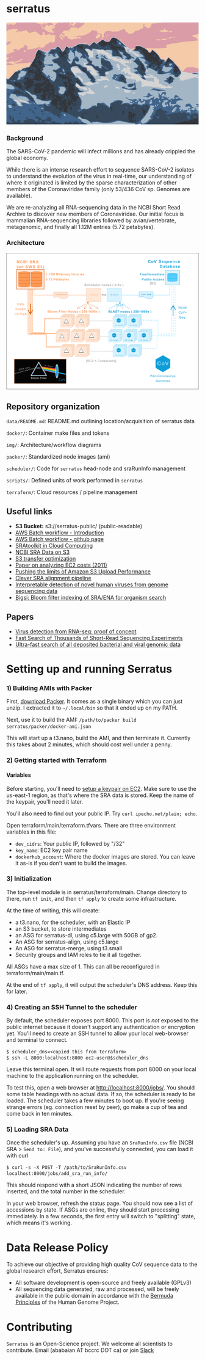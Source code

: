 # serratus
![Serratus Mountain in Squamish, BC. Canada](img/serratus_logo.png)

### Background
The SARS-CoV-2 pandemic will infect millions and has already crippled the global economy. 

While there is an intense research effort to sequence SARS-CoV-2 isolates to understand the evolution of the virus in real-time, our understanding of where it originated is limited by the sparse characterization of other members of the Coronaviridae family (only 53/436 CoV sp. Genomes are available).
 
We are re-analyzing all RNA-sequencing data in the NCBI Short Read Archive to discover new members of Coronaviridae. Our initial focus is mammalian RNA-sequencing libraries followed by avian/vertebrate, metagenomic, and finally all 1.12M entries (5.72 petabytes).

### Architecture
![serratus-overview](img/serratus_overview.png)


## Repository organization

`data/README.md`: README.md outlining location/acquisition of serratus data

`docker/`: Container make files and tokens

`img/`: Architecture/workflow diagrams

`packer/`: Standardized node images (ami)

`scheduler/`: Code for `serratus` head-node and sraRunInfo management

`scripts/`: Defined units of work performed in `serratus`

`terraform/`: Cloud resources / pipeline management


## Useful links
- **S3 Bucket:** s3://serratus-public/ (public-readable)
- [AWS Batch workflow - Introduction](https://aws.amazon.com/blogs/compute/building-high-throughput-genomics-batch-workflows-on-aws-introduction-part-1-of-4/)
- [AWS Batch workflow - github page](https://github.com/aws-samples/aws-batch-genomics)
- [SRAtoolkit in Cloud Computing](https://www.ncbi.nlm.nih.gov/sra/docs/sra-cloud/)
- [NCBI SRA Data on S3](https://registry.opendata.aws/ncbi-sra/)
- [S3 transfer optimization](https://docs.aws.amazon.com/cli/latest/topic/s3-config.html)
- [Paper on analyzing EC2 costs (2011)](https://journals.plos.org/plosone/article?id=10.1371/journal.pone.0026624)
- [Pushing the limits of Amazon S3 Upload Performance](https://improve.dk/pushing-the-limits-of-amazon-s3-upload-performance/)
- [Clever SRA alignment pipeline](https://github.com/FredHutch/sra-pipeline
)
- [Interpretable detection of novel human viruses from genome sequencing data](https://www.biorxiv.org/content/10.1101/2020.01.29.925354v3.full.pdf)
- [Bigsi: Bloom filter indexing of SRA/ENA for organism search](https://github.com/phelimb/bigsi)

## Papers

- [Virus detection from RNA-seq: proof of concept](https://www.ncbi.nlm.nih.gov/pubmed/21603639)
- [Fast Search of Thousands of Short-Read Sequencing Experiments](https://www.ncbi.nlm.nih.gov/pmc/articles/PMC4804353/)
- [Ultra-fast search of all deposited bacterial and viral genomic data](https://www.ncbi.nlm.nih.gov/pmc/articles/PMC6420049/)

# Setting up and running Serratus

### 1) Building AMIs with Packer

First, [download Packer](https://packer.io/downloads.html).  It comes as a single
binary which you can just unzip.  I extracted it to `~/.local/bin` so that it ended
up on my PATH.

Next, use it to build the AMI: `/path/to/packer build serratus/packer/docker-ami.json`

This will start up a t3.nano, build the AMI, and then terminate it.  Currently this
takes about 2 minutes, which should cost well under a penny.

###  2) Getting started with Terraform

#### Variables

Before starting, you'll need to [setup a keypair on EC2](https://docs.aws.amazon.com/AWSEC2/latest/UserGuide/ec2-key-pairs.html#having-ec2-create-your-key-pair).  Make sure to use the us-east-1 region, as that's where the SRA data is stored.  Keep the name of the keypair, you'll need it later.

You'll also need to find out your public IP.  Try `curl ipecho.net/plain; echo`.

Open terraform/main/terraform.tfvars.  There are three environment variables in this file:

 * `dev_cidrs`: Your public IP, followed by "/32"
 * `key_name`: EC2 key pair name
 * `dockerhub_account`: Where the docker images are stored.  You can leave it as-is if you don't want to build the images.

### 3) Initialization

The top-level module is in serratus/terraform/main.  Change directory to there,
run `tf init`, and then `tf apply` to create some infrastructure.

At the time of writing, this will create:

  * a t3.nano, for the scheduler, with an Elastic IP
  * an S3 bucket, to store intermediates
  * an ASG for serratus-dl, using c5.large with 50GB of gp2.
  * An ASG for serratus-align, using c5.large
  * An ASG for serratus-merge, using t3.small
  * Security groups and IAM roles to tie it all together.

All ASGs have a max size of 1.  This can all be reconfigured in terraform/main/main.tf.

At the end of `tf apply`, it will output the scheduler's DNS address.  Keep this
for later.

### 4) Creating an SSH Tunnel to the scheduler

By default, the scheduler exposes port 8000.  This port is *not* exposed to the public
internet because it doesn't support any authentication or encryption yet.  You'll need
to create an SSH tunnel to allow your local web-browser and terminal to connect.  

    $ scheduler_dns=<copied this from terraform>
    $ ssh -L 8000:localhost:8000 ec2-user@$scheduler_dns

Leave this terminal open.  It will route requests from port 8000 on your local machine
to the application running on the scheduler.

To test this, open a web browser at [http://localhost:8000/jobs/](http://localhost:8000/jobs/).
You should some table headings with no actual data.  If so, the scheduler is ready to be loaded.
The scheduler takes a few minutes to boot up.  If you're seeing strange errors (eg. connection
reset by peer), go make a cup of tea and come back in ten minutes.

### 5) Loading SRA Data

Once the scheduler's up.  Assuming you have an `SraRunInfo.csv` file (NCBI SRA > `Send to: File`),
and you've successfully connected, you can load it with curl

    $ curl -s -X POST -T /path/to/SraRunInfo.csv localhost:8000/jobs/add_sra_run_info/

This should respond with a short JSON indicating the number of rows inserted, and the total
number in the scheduler.

In your web browser, refresh the status page.  You should now see a list of accessions by
state.  If ASGs are online, they should start processing immediately.  In a few seconds,
the first entry will switch to "splitting" state, which means it's working.


# Data Release Policy
To achieve our objective of providing high quality CoV sequence data to the global research effort, Serratus ensures:
- All software development is open-source and freely available (GPLv3)
- All sequencing data generated, raw and processed, will be freely available in the public domain in accordance with the [Bermuda Principles](https://en.wikipedia.org/wiki/Bermuda_Principles) of the Human Genome Project.

# Contributing
`Serratus` is an Open-Science project. We welcome all scientists to contribute.
Email (ababaian AT bccrc DOT ca) or join [Slack](https://join.slack.com/t/hackseq-rna/shared_invite/zt-cs2f4dy8-QZ92T8E1O_Lwrse18yXWEA)
